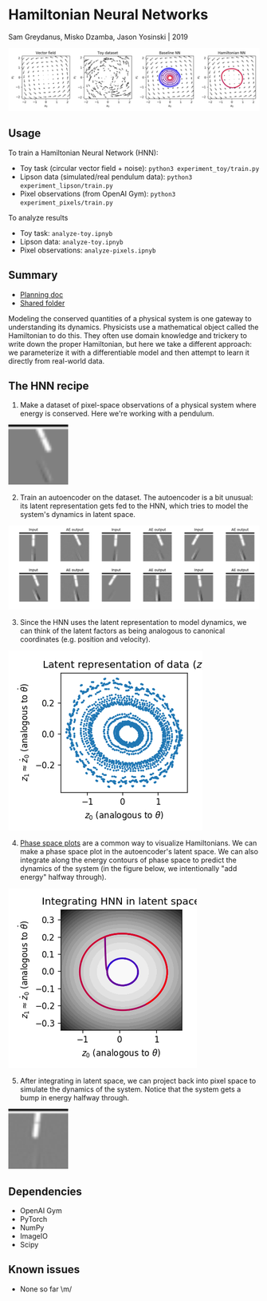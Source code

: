 Hamiltonian Neural Networks
=======
Sam Greydanus, Misko Dzamba, Jason Yosinski | 2019

![toy.png](static/toy.png)

Usage
--------

To train a Hamiltonian Neural Network (HNN):
 * Toy task (circular vector field + noise): `python3 experiment_toy/train.py`
 * Lipson data (simulated/real pendulum data): `python3 experiment_lipson/train.py`
 * Pixel observations (from OpenAI Gym): `python3 experiment_pixels/train.py`

To analyze results
 * Toy task: `analyze-toy.ipnyb`
 * Lipson data: `analyze-toy.ipnyb`
 * Pixel observations: `analyze-pixels.ipnyb`

Summary
--------

 * [Planning doc](https://docs.google.com/document/d/1WLprq600etYrqc51GLm5uTd2sTBeMYB5MUakJigCSEw/edit)
 * [Shared folder](https://drive.google.com/open?id=1869p7KJfOV5rI5HflTb7DmdnuSNbMyFU)

Modeling the conserved quantities of a physical system is one gateway to understanding its dynamics. Physicists use a mathematical object called the Hamiltonian to do this. They often use domain knowledge and trickery to write down the proper Hamiltonian, but here we take a different approach: we parameterize it with a differentiable model and then attempt to learn it directly from real-world data.

The HNN recipe
--------

1. Make a dataset of pixel-space observations of a physical system where energy is conserved. Here we're working with a pendulum.

![pendulum-dataset.gif.png](static/pendulum-dataset.gif.png)

2. Train an autoencoder on the dataset. The autoencoder is a bit unusual: its latent representation gets fed to the HNN, which tries to model the system's dynamics in latent space.

![autoencoder-hnn.png](static/autoencoder-hnn.png)

3. Since the HNN uses the latent representation to model dynamics, we can think of the latent factors as being analogous to canonical coordinates (e.g. position and velocity).

![latents-hnn.png](static/latents-hnn.png)

4. [Phase space plots](https://en.wikiversity.org/wiki/Advanced_Classical_Mechanics/Phase_Space) are a common way to visualize Hamiltonians. We can make a phase space plot in the autoencoder's latent space. We can also integrate along the energy contours of phase space to predict the dynamics of the system (in the figure below, we intentionally "add energy" halfway through).

![integrate-latent-hnn.png](static/integrate-latent-hnn.png)

5. After integrating in latent space, we can project back into pixel space to simulate the dynamics of the system. Notice that the system gets a bump in energy halfway through.

![pendulum-sim-hnn.gif.png](static/pendulum-sim-hnn.gif.png)

Dependencies
--------
 * OpenAI Gym
 * PyTorch
 * NumPy
 * ImageIO
 * Scipy

Known issues
--------
 * None so far \m/